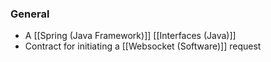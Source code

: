 ### General
- A [[Spring (Java Framework)]] [[Interfaces (Java)]]
- Contract for initiating a [[Websocket (Software)]] request